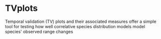 TVplots
=======

Temporal validation (TV) plots and their associated measures offer a simple tool for testing how well correlative species distribution models model species' observed range changes
